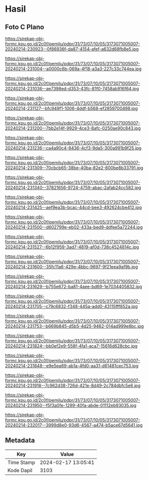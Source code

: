 # Hasil

## Foto C Plano

https://sirekap-obj-formc.kpu.go.id/2c0f/pemilu/pdpr/31/73/07/10/05/3173071005007-20240214-230923--0f86936f-da87-4154-afef-a632d68fb8e5.jpg

https://sirekap-obj-formc.kpu.go.id/2c0f/pemilu/pdpr/31/73/07/10/05/3173071005007-20240214-231004--a0000c6b-069a-4f18-a3a3-227c33c744ea.jpg

https://sirekap-obj-formc.kpu.go.id/2c0f/pemilu/pdpr/31/73/07/10/05/3173071005007-20240214-231036--ae7398ed-d353-43fc-81f0-7458ab916f64.jpg

https://sirekap-obj-formc.kpu.go.id/2c0f/pemilu/pdpr/31/73/07/10/05/3173071005007-20240214-231127--bfc949f1-1006-4ddf-b568-ef2859700498.jpg

https://sirekap-obj-formc.kpu.go.id/2c0f/pemilu/pdpr/31/73/07/10/05/3173071005007-20240214-231200--7bb2e14f-9929-4ce3-8afc-0250ae90c843.jpg

https://sirekap-obj-formc.kpu.go.id/2c0f/pemilu/pdpr/31/73/07/10/05/3173071005007-20240214-231236--ca4a90c4-8436-4cf3-9da5-300a991b9f25.jpg

https://sirekap-obj-formc.kpu.go.id/2c0f/pemilu/pdpr/31/73/07/10/05/3173071005007-20240214-231309--70cbcb65-38be-40ba-82e2-800be8b33791.jpg

https://sirekap-obj-formc.kpu.go.id/2c0f/pemilu/pdpr/31/73/07/10/05/3173071005007-20240214-231340--37821656-9724-4759-abac-2afab24cc582.jpg

https://sirekap-obj-formc.kpu.go.id/2c0f/pemilu/pdpr/31/73/07/10/05/3173071005007-20240214-231425--aef9ea3b-bcac-44cd-bee3-492624cbe412.jpg

https://sirekap-obj-formc.kpu.go.id/2c0f/pemilu/pdpr/31/73/07/10/05/3173071005007-20240214-231500--d602799e-eb02-433a-bed9-ddfee5a72244.jpg

https://sirekap-obj-formc.kpu.go.id/2c0f/pemilu/pdpr/31/73/07/10/05/3173071005007-20240214-231527--6b12f959-3ad7-4819-af0d-738c4524814c.jpg

https://sirekap-obj-formc.kpu.go.id/2c0f/pemilu/pdpr/31/73/07/10/05/3173071005007-20240214-231600--35fc11a6-429e-4bbc-9697-9f21eea9af9b.jpg

https://sirekap-obj-formc.kpu.go.id/2c0f/pemilu/pdpr/31/73/07/10/05/3173071005007-20240214-231629--b755e672-ba81-4aee-bd69-1e7034405832.jpg

https://sirekap-obj-formc.kpu.go.id/2c0f/pemilu/pdpr/31/73/07/10/05/3173071005007-20240214-231705--c79c6832-f348-445a-add0-43115fff852a.jpg

https://sirekap-obj-formc.kpu.go.id/2c0f/pemilu/pdpr/31/73/07/10/05/3173071005007-20240214-231753--b669b845-d5b5-4d25-9462-014ad999e8bc.jpg

https://sirekap-obj-formc.kpu.go.id/2c0f/pemilu/pdpr/31/73/07/10/05/3173071005007-20240214-231824--bb0ef2e9-558f-4fa1-aca7-15616d628cbc.jpg

https://sirekap-obj-formc.kpu.go.id/2c0f/pemilu/pdpr/31/73/07/10/05/3173071005007-20240214-231848--e9e5ea69-ab1a-4fd0-aa31-d61481cec753.jpg

https://sirekap-obj-formc.kpu.go.id/2c0f/pemilu/pdpr/31/73/07/10/05/3173071005007-20240214-231918--7c962d38-726d-421e-8d49-2c784dbfc5e6.jpg

https://sirekap-obj-formc.kpu.go.id/2c0f/pemilu/pdpr/31/73/07/10/05/3173071005007-20240214-231950--f5f3a0fe-1299-40fa-abde-01112eb93035.jpg

https://sirekap-obj-formc.kpu.go.id/2c0f/pemilu/pdpr/31/73/07/10/05/3173071005007-20240214-232017--3999d8e0-93d6-4567-a474-b5ace67d5641.jpg


## Metadata

| Key        | Value               |
| ---------- | ------------------- |
| Time Stamp | 2024-02-17 13:05:41 |
| Kode Dapil | 3103                |



